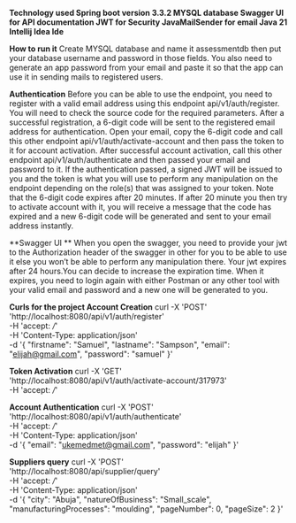 **Technology used
Spring boot version 3.3.2
MYSQL database
Swagger UI for API documentation
JWT for Security
JavaMailSender for email
Java 21
Intellij Idea Ide**

**How to run it**
Create MYSQL database and name it assessmentdb then put your database username and password in those fields.
You also need to generate an app password from your email and paste it so that the app can use it in sending mails to registered users.

**Authentication**
Before you can be able to use the endpoint, you need to register with a valid email address using this endpoint api/v1/auth/register.
You will need to check the source code for the required parameters. 
After a successful registration, a 6-digit code will be sent to the registered email address for authentication.
Open your email, copy the 6-digit code and call this other endpoint api/v1/auth/activate-account and then pass the token to it for account activation.
After successful account activation, call this other endpoint api/v1/auth/authenticate and then passed your email and password to it.
If the authentication passed, a signed JWT will be issued to you and the token is what you will use to perform any manipulation on 
the endpoint depending on the role(s) that was assigned to your token.
Note that the 6-digit code expires after 20 minutes. If after 20 minute you then try to activate account with it,
you will receive a message that the code has expired and a new 6-digit code will be generated and sent to your email address instantly.

**Swagger UI **
When you open the swagger, you need to provide your jwt to the Authorization header of the swagger in other for you
to be able to use it else you won’t be able to perform any manipulation there.
Your jwt expires after 24 hours.You can decide to increase the expiration time. When it expires, you need to login again with either Postman or any other tool with
your valid email and password and a new one will be generated to you.

**Curls for the project
Account Creation**
curl -X 'POST' \
  'http://localhost:8080/api/v1/auth/register' \
  -H 'accept: */*' \
  -H 'Content-Type: application/json' \
  -d '{
  "firstname": "Samuel",
  "lastname": "Sampson",
  "email": "elijah@gmail.com",
  "password": "samuel"
}'

**Token Activation**
curl -X 'GET' \
  'http://localhost:8080/api/v1/auth/activate-account/317973' \
  -H 'accept: */*'

  **Account Authentication**
  curl -X 'POST' \
  'http://localhost:8080/api/v1/auth/authenticate' \
  -H 'accept: */*' \
  -H 'Content-Type: application/json' \
  -d '{
  "email": "ukemedmet@gmail.com",
  "password": "elijah"
}'

**Suppliers query**
curl -X 'POST' \
  'http://localhost:8080/api/supplier/query' \
  -H 'accept: */*' \
  -H 'Content-Type: application/json' \
  -d '{
  "city": "Abuja",
  "natureOfBusiness": "Small_scale",
  "manufacturingProcesses": "moulding",
  "pageNumber": 0,
  "pageSize": 2
}'
